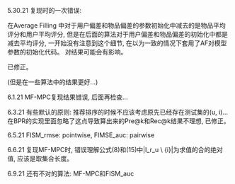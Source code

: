 
5.30.21 复现时的一次错误:

在Average Filling 中对于用户偏差和物品偏差的参数初始化中减去的是物品平均评分和用户平均评分, 但是在后面的算法对于用户偏差和物品偏差的初始化中都是减去平均评分, 一开始没有注意到这个细节, 在以为一致的情况下套用了AF对模型参数的初始化代码。 对结果可能会有影响。

已修正。

(但是在一些算法中的结果更好...)


6.1.21 MF-MPC复现结果错误, 后面再检查...

6.3.21 有些默认的原则: 推荐排序的时候不应该考虑原先已经存在测试集的(u, i)... 在BPR的实现里面忽略了这点导致算出来的Pre@k和Rec@k结果不理想, 已修正。

6.5.21 FISM_rmse: pointwise, FIMSE_auc: pairwise

6.6.21 复现MF-MPC时, 错误理解公式(8)和(15)中|I_r_u \ {i}|为求值的合的绝对值, 应该是取集合长度。

6.9.21 还有不对的算法: MF-MPC和FISM_auc